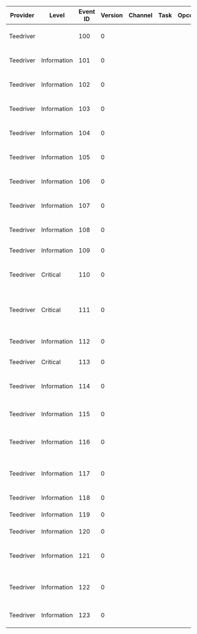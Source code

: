 Provider   |  Level        |  Event ID  |  Version  |  Channel  |  Task  |  Opcode  |  Keyword                     |  Message
-----------|---------------|------------|-----------|-----------|--------|----------|------------------------------|---------------------------------------------------------------------------
Teedriver  |               |  100       |  0        |           |        |          |  Default                     |  Function {Function} returned NTSTATUS code {NtStatus}
Teedriver  |  Information  |  101       |  0        |           |        |          |  Default PlugnPlay ApiTrace  |  {FunctionName} Entry
Teedriver  |  Information  |  102       |  0        |           |        |          |  Default PlugnPlay ApiTrace  |  {FunctionName} Exit: Status {status}
Teedriver  |  Information  |  103       |  0        |           |        |          |  Default Power ApiTrace      |  D0Entry Start: pwr state {PreviousState}
Teedriver  |  Information  |  104       |  0        |           |        |          |  Default Power ApiTrace      |  {FunctionName} Exit with status {status}
Teedriver  |  Information  |  105       |  0        |           |        |          |  Default Power ApiTrace      |  D0Exit Start: target state {PreviousState}
Teedriver  |  Information  |  106       |  0        |           |        |          |  Default Power ApiTrace      |  {FunctionName} End: Status {status}
Teedriver  |  Information  |  107       |  0        |           |        |          |  Default PlugnPlay ApiTrace  |  {FunctionName} Start
Teedriver  |  Information  |  108       |  0        |           |        |          |  Default PlugnPlay ApiTrace  |  {FunctionName} Exit: status {status}
Teedriver  |  Information  |  109       |  0        |           |        |          |  Default                     |  HalHeciReset entry count {Count}
Teedriver  |  Critical     |  110       |  0        |           |        |          |  Default                     |  {message}: Disable Heci Device: CIP Polling Error {status}
Teedriver  |  Critical     |  111       |  0        |           |        |          |  Default                     |  {message}: PowerDevIdleExit failed: DOi3 value {register} status {status}
Teedriver  |  Information  |  112       |  0        |           |        |          |  Default                     |  {message} ME_CSR {H_CSR} H_CSR {ME_CSR}
Teedriver  |  Critical     |  113       |  0        |           |        |          |  Default                     |  {Function} {Message} {status}
Teedriver  |  Information  |  114       |  0        |           |        |          |  Default                     |  Data Sent Over DMA: Header {header}, Length = {length}
Teedriver  |  Information  |  115       |  0        |           |        |          |  Default                     |  Data Sent Over CB: Header {header}, Length = {length}
Teedriver  |  Information  |  116       |  0        |           |        |          |  Default ApiTrace            |  EvtDeviceFileCreate Completed: Status {status} Host Id {hostid}
Teedriver  |  Information  |  117       |  0        |           |        |          |  Default ApiTrace            |  EvtDeviceFileClose Completed: Status {status} Host Id {hostid}
Teedriver  |  Information  |  118       |  0        |           |        |          |  Default Power               |  Driver Ready, Finish Handshack with FW
Teedriver  |  Information  |  119       |  0        |           |        |          |  Default                     |  {data1} {data2} {data3} {data4}
Teedriver  |  Information  |  120       |  0        |           |        |          |  Default                     |  {data1} {data2} {data3} {data4}
Teedriver  |  Information  |  121       |  0        |           |        |          |  Default                     |  Start Data Sending Over DMA: Header {header}, Length = {length}
Teedriver  |  Information  |  122       |  0        |           |        |          |  Default                     |  Start Data Sending Over CB: Header {header}, Length = {length}
Teedriver  |  Information  |  123       |  0        |           |        |          |  Default                     |  All Data Received: Header {header}, Length = {length}